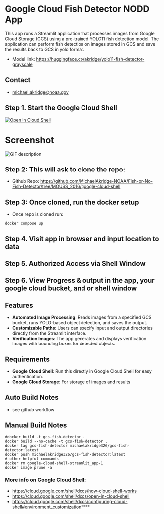 # Google Cloud Fish Detector NODD App
This app runs a Streamlit application that processes images from Google Cloud Storage (GCS) using a pre-trained YOLO11 fish detection model. The application can perform fish detection on images stored in GCS and save the results back to GCS in yolo format.
- Model link: https://huggingface.co/akridge/yolo11-fish-detector-grayscale

## Contact
- michael.akridge@noaa.gov

## Step 1. Start the Google Cloud Shell 
[![Open in Cloud Shell](https://gstatic.com/cloudssh/images/open-btn.svg)](https://shell.cloud.google.com/cloudshell/editor?cloudshell_git_repo=https%3A%2F%2Fgithub.com%2FMichaelAkridge-NOAA%2FFish-or-No-Fish-Detector&cloudshell_git_branch=MOUSS_2016&cloudshell_print=cloud-shell-readme.txt&cloudshell_workspace=google-cloud-shell&cloudshell_tutorial=TUTORIAL.md)

# Screenshot
![GIF description](./docs/processing.gif)

## Step 2: This will ask to clone the repo:
- Github Repo: https://github.com/MichaelAkridge-NOAA/Fish-or-No-Fish-Detector/tree/MOUSS_2016/google-cloud-shell

## Step 3: Once cloned, run the docker setup
- Once repo is cloned run:
```
docker compose up
```
## Step 4. Visit app in browser and input location to data

## Step 5. Authorized Access via Shell Window

## Step 6. View Progress & output in the app, your google cloud bucket, and or shell window

## Features
- **Automated Image Processing**: Reads images from a specified GCS bucket, runs YOLO-based object detection, and saves the output.
- **Customizable Paths**: Users can specify input and output directories directly from the Streamlit interface.
- **Verification Images**: The app generates and displays verification images with bounding boxes for detected objects.

## Requirements
- **Google Cloud Shell**: Run this directly in Google Cloud Shell for easy authentication.
- **Google Cloud Storage**: For storage of images and results
## Auto Build Notes
- see github workflow

## Manual Build Notes
```
#docker build -t gcs-fish-detector .
docker build --no-cache -t gcs-fish-detector .
docker tag gcs-fish-detector michaelakridge326/gcs-fish-detector:latest
docker push michaelakridge326/gcs-fish-detector:latest
# other helpful commands
docker rm google-cloud-shell-streamlit_app-1
docker image prune -a
```
### More info on Google Cloud Shell:
- https://cloud.google.com/shell/docs/how-cloud-shell-works
- https://cloud.google.com/shell/docs/open-in-cloud-shell
- https://cloud.google.com/shell/docs/configuring-cloud-shell#environment_customization****

